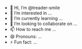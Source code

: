 - 👋 Hi, I’m @treader-smile
- 👀 I’m interested in ...
- 🌱 I’m currently learning ...
- 💞️ I’m looking to collaborate on ...
- 📫 How to reach me ...
- 😄 Pronouns: ...
- ⚡ Fun fact: ...

<!---
treader-smile/treader-smile is a ✨ special ✨ repository because its `README.md` (this file) appears on your GitHub profile.
You can click the Preview link to take a look at your changes.
--->
